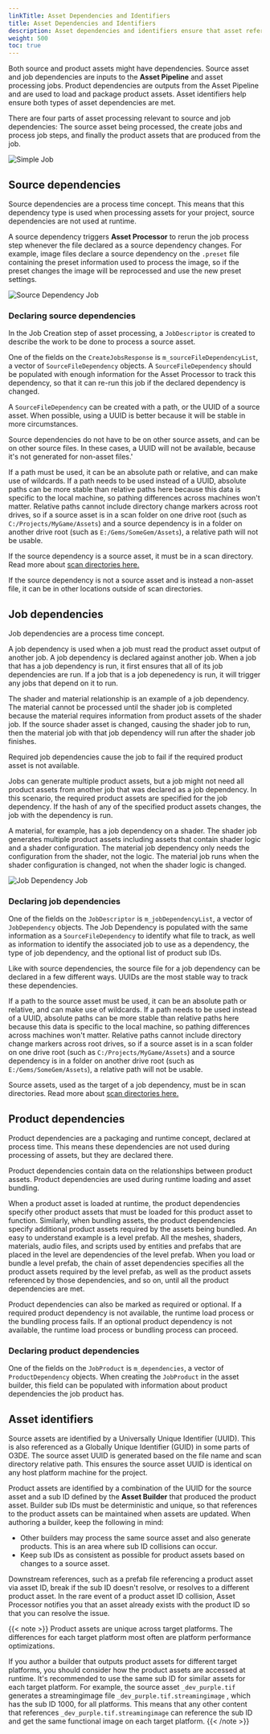 ```yaml
---
linkTitle: Asset Dependencies and Identifiers 
title: Asset Dependencies and Identifiers 
description: Asset dependencies and identifiers ensure that asset references can be met when assets are processed, loaded, and packaged.
weight: 500
toc: true
---
```


Both source and product assets might have dependencies. Source asset and job dependencies are inputs to the **Asset Pipeline** and asset processing jobs. Product dependencies are outputs from the Asset Pipeline and are used to load and package product assets. Asset identifiers help ensure both types of asset dependencies are met.

There are four parts of asset processing relevant to source and job dependencies: The source asset being processed, the create jobs and process job steps, and finally the product assets that are produced from the job.

![Simple Job](/images/user-guide/assets/pipeline/asset_dependencies/simple_job.png)

## Source dependencies

Source dependencies are a process time concept. This means that this dependency type is used when processing assets for your project, source dependencies are not used at runtime.

A source dependency triggers **Asset Processor** to rerun the job process step whenever the file declared as a source dependency changes. For example, image files declare a source dependency on the `.preset` file containing the preset information used to process the image, so if the preset changes the image will be reprocessed and use the new preset settings.

![Source Dependency Job](/images/user-guide/assets/pipeline/asset_dependencies/source_dependency.png)

### Declaring source dependencies

In the Job Creation step of asset processing, a `JobDescriptor` is created to describe the work to be done to process a source asset.

One of the fields on the `CreateJobsResponse` is `m_sourceFileDependencyList`, a vector of `SourceFileDependency` objects. A `SourceFileDependency` should be populated with enough information for the Asset Processor to track this dependency, so that it can re-run this job if the declared dependency is changed.

A `SourceFileDependency` can be created with a path, or the UUID of a source asset. When possible, using a UUID is better because it will be stable in more circumstances.

Source dependencies do not have to be on other source assets, and can be on other source files. In these cases, a UUID will not be available, because it's not generated for non-asset files.'

If a path must be used, it can be an absolute path or relative, and can make use of wildcards. If a path needs to be used instead of a UUID, absolute paths can be more stable than relative paths here because this data is specific to the local machine, so pathing differences across machines won't matter. Relative paths cannot include directory change markers across root drives, so if a source asset is in a scan folder on one drive root (such as `C:/Projects/MyGame/Assets`) and a source dependency is in a folder on another drive root (such as `E:/Gems/SomeGem/Assets`), a relative path will not be usable.

If the source dependency is a source asset, it must be in a scan directory. Read more about [scan directories here.](/docs/user-guide/assets/pipeline/scan-directories/)

If the source dependency is not a source asset and is instead a non-asset file, it can be in other locations outside of scan directories.

## Job dependencies

Job dependencies are a process time concept.

A job dependency is used when a job must read the product asset output of another job. A job dependency is declared against another job. When a job that has a job dependency is run, it first ensures that all of its job dependencies are run. If a job that is a job depenedency is run, it will trigger any jobs that depend on it to run.

The shader and material relationship is an example of a job dependency. The material cannot be processed until the shader job is completed because the material requires information from product assets of the shader job. If the source shader asset is changed, causing the shader job to run, then the material job with that job dependency will run after the shader job finishes.

Required job dependencies cause the job to fail if the required product asset is not available.

Jobs can generate multiple product assets, but a job might not need all product assets from another job that was declared as a job dependency. In this scenario, the required product assets are specified for the job dependency. If the hash of any of the specified product assets changes, the job with the dependency is run.

A material, for example, has a job dependency on a shader. The shader job generates multiple product assets including assets that contain shader logic and a shader configuration. The material job dependency only needs the configuration from the shader, not the logic. The material job runs when the shader configuration is changed, not when the shader logic is changed.

![Job Dependency Job](/images/user-guide/assets/pipeline/asset_dependencies/job_dependency.png)

### Declaring job dependencies

One of the fields on the `JobDescriptor` is `m_jobDependencyList`, a vector of `JobDependency` objects. The Job Dependency is populated with the same information as a `SourceFileDependency` to identify what file to track, as well as information to identify the associated job to use as a dependency, the type of job dependency, and the optional list of product sub IDs.

Like with source dependencies, the source file for a job dependency can be declared in a few different ways. UUIDs are the most stable way to track these dependencies.

If a path to the source asset must be used, it can be an absolute path or relative, and can make use of wildcards. If a path needs to be used instead of a UUID, absolute paths can be more stable than relative paths here because this data is specific to the local machine, so pathing differences across machines won't matter. Relative paths cannot include directory change markers across root drives, so if a source asset is in a scan folder on one drive root (such as `C:/Projects/MyGame/Assets`) and a source dependency is in a folder on another drive root (such as `E:/Gems/SomeGem/Assets`), a relative path will not be usable.

Source assets, used as the target of a job dependency, must be in scan directories. Read more about [scan directories here.](/docs/user-guide/assets/pipeline/scan-directories/)

## Product dependencies

Product dependencies are a packaging and runtime concept, declared at process time. This means these dependencies are not used during processing of assets, but they are declared there.

Product dependencies contain data on the relationships between product assets. Product dependencies are used during runtime loading and asset bundling.

When a product asset is loaded at runtime, the product dependencies specify other product assets that must be loaded for this product asset to function. Similarly, when bundling assets, the product dependencies specify additional product assets required by the assets being bundled. An easy to understand example is a level prefab. All the meshes, shaders, materials, audio files, and scripts used by entities and prefabs that are placed in the level are dependencies of the level prefab. When you load or bundle a level prefab, the chain of asset dependencies specifies all the product assets required by the level prefab, as well as the product assets referenced by those dependencies, and so on, until all the product dependencies are met.

Product dependencies can also be marked as required or optional. If a required product dependency is not available, the runtime load process or the bundling process fails. If an optional product dependency is not available, the runtime load process or bundling process can proceed.

### Declaring product dependencies

One of the fields on the `JobProduct` is `m_dependencies`, a vector of `ProductDependency` objects. When creating the `JobProduct` in the asset builder, this field can be populated with information about product dependencies the job product has.

## Asset identifiers

Source assets are identified by a Universally Unique Identifier (UUID). This is also referenced as a Globally Unique Identifier (GUID) in some parts of O3DE. The source asset UUID is generated based on the file name and scan directory relative path. This ensures the source asset UUID is identical on any host platform machine for the project.

Product assets are identified by a combination of the UUID for the source asset and a sub ID defined by the **Asset Builder** that produced the product asset. Builder sub IDs must be deterministic and unique, so that references to the product assets can be maintained when assets are updated. When authoring a builder, keep the following in mind:

* Other builders may process the same source asset and also generate products. This is an area where sub ID collisions can occur.
* Keep sub IDs as consistent as possible for product assets based on changes to a source asset.

Downstream references, such as a prefab file referencing a product asset via asset ID, break if the sub ID doesn't resolve, or resolves to a different product asset. In the rare event of a product asset ID collision, Asset Processor notifies you that an asset already exists with the product ID so that you can resolve the issue.

{{< note >}}
Product assets are unique across target platforms. The differences for each target platform most often are platform performance optimizations.

If you author a builder that outputs product assets for different target platforms, you should consider how the product assets are accessed at runtime. It's recommended to use the same sub ID for similar assets for each target platform. For example, the source asset `_dev_purple.tif` generates a streamingimage file `_dev_purple.tif.streamingimage` , which has the sub ID 1000, for all platforms. This means that any other content that references `_dev_purple.tif.streamingimage` can reference the sub ID and get the same functional image on each target platform.
{{< /note >}}
